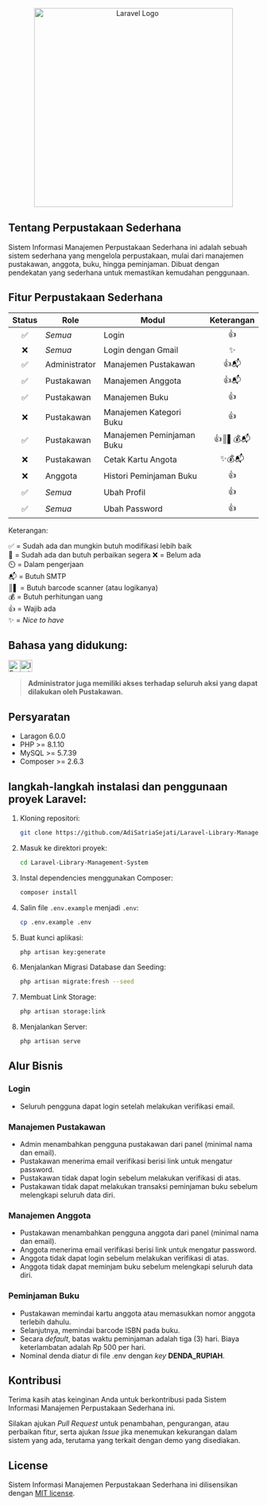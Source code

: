 <p align="center"><a href="https://laravel.com" target="_blank"><img src="https://raw.githubusercontent.com/laravel/art/master/logo-lockup/5%20SVG/2%20CMYK/1%20Full%20Color/laravel-logolockup-cmyk-red.svg" width="400" alt="Laravel Logo"></a></p>

## Tentang Perpustakaan Sederhana

Sistem Informasi Manajemen Perpustakaan Sederhana ini adalah sebuah sistem sederhana yang mengelola perpustakaan, mulai dari manajemen pustakawan, anggota, buku, hingga peminjaman. Dibuat dengan pendekatan yang sederhana untuk memastikan kemudahan penggunaan.


## Fitur Perpustakaan Sederhana

| Status | Role          | Modul                     | Keterangan |
| :----: | ------------- | ------------------------- | :--------: |
|   ✅   | _Semua_       | Login                     |     👍     |
|   ❌   | _Semua_       | Login dengan Gmail        |     ✨     |
|   ✅   | Administrator | Manajemen Pustakawan      |    👍📬    |
|   ✅   | Pustakawan    | Manajemen Anggota         |    👍📬    |
|   ✅   | Pustakawan    | Manajemen Buku            |     👍     |
|   ❌   | Pustakawan    | Manajemen Kategori Buku   |     👍     |
|   ✅   | Pustakawan    | Manajemen Peminjaman Buku |  👍║▌💰📬  |
|   ❌   | Pustakawan    | Cetak Kartu Angota        |   ✨💰📬   |
|   ❌   | Anggota       | Histori Peminjaman Buku   |     👍     |
|   ✅   | _Semua_       | Ubah Profil               |     👍     |
|   ✅   | _Semua_       | Ubah Password             |     👍     |

Keterangan:

✅ = Sudah ada dan mungkin butuh modifikasi lebih baik  
🔧 = Sudah ada dan butuh perbaikan segera
❌ = Belum ada  
⏲️ = Dalam pengerjaan  
📬 = Butuh SMTP  
║▌ = Butuh barcode scanner (atau logikanya)  
💰 = Butuh perhitungan uang  
👍 = Wajib ada  
✨ = _Nice to have_

## Bahasa yang didukung:
<p align="left" style="display: flex;">
    <a href="#"><img src="https://flagicons.lipis.dev/flags/4x3/us.svg" title="English" width="24"></a>
    <a href="#"><img src="https://flagicons.lipis.dev/flags/4x3/id.svg" title="Indonesia" width="24"></a>
</p>

> **Administrator juga memiliki akses terhadap seluruh aksi yang dapat dilakukan oleh Pustakawan.**

## Persyaratan

- Laragon 6.0.0
- PHP >= 8.1.10
- MySQL >= 5.7.39
- Composer >= 2.6.3

## langkah-langkah instalasi dan penggunaan proyek Laravel:

1. Kloning repositori:
    ```bash
    git clone https://github.com/AdiSatriaSejati/Laravel-Library-Management-System.git
    ```
2. Masuk ke direktori proyek:
    ```bash
    cd Laravel-Library-Management-System
    ```
3. Instal dependencies menggunakan Composer:
    ```bash
    composer install
    ```
4. Salin file `.env.example` menjadi `.env`:
    ```bash
    cp .env.example .env
    ```
5. Buat kunci aplikasi:
    ```bash
    php artisan key:generate
    ```
6. Menjalankan Migrasi Database dan Seeding:
    ```bash
    php artisan migrate:fresh --seed
    ```
7. Membuat Link Storage:
    ```bash
    php artisan storage:link
    ```
8. Menjalankan Server:
    ```bash
    php artisan serve
    ```

## Alur Bisnis

### Login

-   Seluruh pengguna dapat login setelah melakukan verifikasi email.

### Manajemen Pustakawan

-   Admin menambahkan pengguna pustakawan dari panel (minimal nama dan email).
-   Pustakawan menerima email verifikasi berisi link untuk mengatur password.
-   Pustakawan tidak dapat login sebelum melakukan verifikasi di atas.
-   Pustakawan tidak dapat melakukan transaksi peminjaman buku sebelum melengkapi seluruh data diri.

### Manajemen Anggota

-   Pustakawan menambahkan pengguna anggota dari panel (minimal nama dan email).
-   Anggota menerima email verifikasi berisi link untuk mengatur password.
-   Anggota tidak dapat login sebelum melakukan verifikasi di atas.
-   Anggota tidak dapat meminjam buku sebelum melengkapi seluruh data diri.

### Peminjaman Buku

-   Pustakawan memindai kartu anggota atau memasukkan nomor anggota terlebih dahulu.
-   Selanjutnya, memindai barcode ISBN pada buku.
-   Secara _default_, batas waktu peminjaman adalah tiga (3) hari. Biaya keterlambatan adalah Rp 500 per hari.
-   Nominal denda diatur di file .env dengan _key_ **DENDA_RUPIAH**.

## Kontribusi

Terima kasih atas keinginan Anda untuk berkontribusi pada Sistem Informasi Manajemen Perpustakaan Sederhana ini.

Silakan ajukan _Pull Request_ untuk penambahan, pengurangan, atau perbaikan fitur, serta ajukan _Issue_ jika menemukan kekurangan dalam sistem yang ada, terutama yang terkait dengan demo yang disediakan.


## License

Sistem Informasi Manajemen Perpustakaan Sederhana ini dilisensikan dengan [MIT license](https://opensource.org/licenses/MIT).
